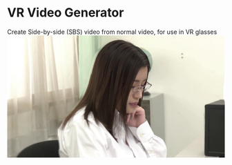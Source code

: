 # VR Video Generator
 Create Side-by-side (SBS) video from normal video, for use in VR glasses
![Left and Right alternating](GithubResources/ezgif.com-webp-maker.webp "Demo gif with left and right eye image alternating so you can compare")
